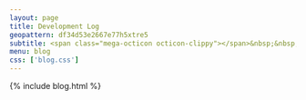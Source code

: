 ```yaml
---
layout: page
title: Development Log
geopattern: df34d53e2667e77h5xtre5
subtitle: <span class="mega-octicon octicon-clippy"></span>&nbsp;&nbsp; Project updates & developer insights
menu: blog
css: ['blog.css']
---
```


{% include blog.html %}

